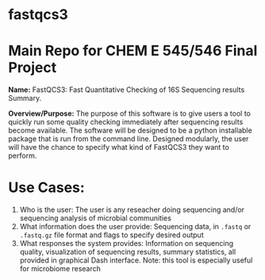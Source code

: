 # fastqcs3
# Main Repo for CHEM E 545/546 Final Project

__Name:__ FastQCS3: Fast Quantitative Checking of 16S Sequencing results Summary. 

__Overview/Purpose:__ The purpose of this software is to give users a tool to quickly run some quality checking immediately after sequencing results become available. The software will be designed to be a python installable package that is run from the command line. Designed modularly, the user will have the chance to specify what kind of FastQCS3 they want to perform.

# Use Cases:
1. Who is the user: The user is any reseacher doing sequencing and/or sequencing analysis of microbial communities
2. What information does the user provide: Sequencing data, in `.fastq` or `.fastq.gz` file format and flags to specify desired output
3. What responses the system provides: Information on sequencing quality, visualization of sequencing results, summary statistics, all provided in graphical Dash interface. Note: this tool is especially useful for microbiome research
